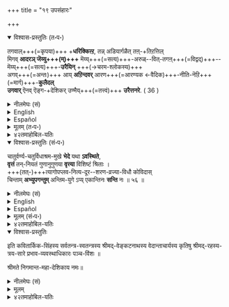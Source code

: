 +++
title = "१९ उपसंहारः"

+++


<details open><summary>विश्वास-प्रस्तुतिः (त॰प॰)</summary>

तगवाल्+++(=कृपया)+++ +**धरिक्किऩ्ऱ**, तन्न् अडियार्गळैत् तऩ्-+तिऱत्तिल्  
मिगव् **आदरञ् जॆय्यु+++(म्)+++** मॆय्य्+++(=सत्य)+++-अरुळ्--वित्-तगऩ्+++(=विद्वद्)+++-- मॆय्य्+++(=सत्य)+++-**उरैयिन्** +++(→चरम-श्लोकस्य)+++  
अगव्+++(=अन्तः)+++ आय् **अऱिन्दवर्** आरण+++(=आरण्यक ←वैदिक)+++-नीति-नॆऱि+++(=मार्ग)+++-**कुलैदल्**  
**उगवार्** ऎनव् ऎङ्ग-+देशिकर् उण्मैय्+++(=तत्त्वं)+++ **उरैत्तनरे**. ( 36 )
</details>

<details><summary>नीलमेघः (सं)</summary>

कृपया नयमानान् स्व-दासान्  
स्वस्माद् अप्य् अधिकम् आद्रियमाणस्य  
यथार्थ-कृपया विस्मयनीयस्य सत्योक्तेस् +++(→चरम-श्लोकस्य)+++  तात्पर्यं जानन्तो  
वेद-नीति-मार्गस्य विनाशं नेच्छेयुर्  
इत्य् अस्मद्-देशिकास् तत्त्वम् अवोचन् ॥

[[P254]] 
</details>

<details><summary>English</summary>

Our ācāryas have declared that  
those who have understood the real import of the infallible words (in the carama śloka ) uttered by Śrī Kṛṣṇa,  
whose attributes and actions are wonderful,  
who is full of compassion  
and who has greater regard than for Himself to His servants  
that endure their existence only by His grace  
(or who shows His great regard to His servants by giving them His own likeness) –  
our ācāryas have declared that those who have understood the real import of Śrī Kṛṣṇa's words  
will never approve the non-observance of the way of life ordained in the Veda or Vedānta.
</details>

<details><summary>Español</summary>

Nuestros ācāryas **han declarado** que  
Aquellos que **han entendido** la verdadera importancia de las palabras **infalibles** (en el carama Śloka) pronunciado por Śrī Kṛṣṇa,  
cuyos atributos y acciones **son** maravillosos,  
quien está **lleno** de compasión  
y que tiene mayor **consideración** que por sí mismo a sus sirvientes  
que **soportan** su existencia solo por su gracia  
(o quién **muestra** su gran **consideración** a sus **sirvientes dándoles** su propia semejanza) -  
Nuestra ācāryas **han declarado** que aquellos que **han entendido** la verdadera importancia de las palabras de Śrī Kṛṣṇa  
**nunca aprobará** la **no observancia** del estilo de vida **ordenado** en el Veda o Vedānta.
</details>


<details><summary>मूलम् (त॰प॰)</summary>

तगवाऱ्ऱरिक्किऩ्ऱ तन्नडियार्गळैत् तऩ्ऱिऱत्तिल्  
मिगवादरञ्जॆय्युमॆय्यरुळ्वित्तगन्मॆय्युरैयिन्  
अगवायऱिन्दवरारण नीदिनॆऱिगुलैदल्  
उगवारॆनवॆङ्गडेसिगरुण्मैयुरैत्तनरे. ( 36 )
</details>

<details><summary>४२तमाहोबिल-यतिः</summary>

प्रपन्नऩुक्कुम् वर्णाश्रमधर्मपरिपालनमावश्यकम्; अदिऩ् परित्यागम् महाऩ्गळुक्कु उगप्पाग इरादु ऎऩ्गिऱ इव्वधिकारार्थत्तै नम्माचार्यर् उपदेशित्तारॆऩ्गिऱार् तगवालिति । तगवाल् तरिक्किऩ्ऱ - भगवत्कृपैयाले आत्मधारणम् पण्णुगिऱ, भगवत्कृपैयै अवलम्बित्तु आत्मधारणम् पण्णुगिऱ ऎऩ्ऱबडि। तऩ्ऩडियार्गळै - तऩक्कु शेषभूतर्गळाऩ प्रपन्नर्गळै, तऩ् तिऱत्तिल् - तिऱम् - स्वभावम्, स्वस्वभावप्रदानत्तिल् स्वसमानभोगप्रदत्वत्ताले ऎऩ्ऱबडि। मिगवादरम् सॆय्युम् - मिगवुम् आदरम् सॆय्गिऱ, मॆय्यरुळ् वित्तगऩ् - अमोघकृपैयिऩाले विस्मयनीयऩाऩ कण्णऩुडैय, मॆय्युरैयिऩ् - यथार्थवचनमाऩ चरमश्लोकत्तिऩुडैय। अगवायऱिन्दवर् - हृदयत्तै यऱिन्दवर्, तात्पर्यत्तैयऱिन्दवर्गळाऩ व्यासादिगळॆऩ्ऱबडि। आरण नीदिनॆऱि - वेदान्तोदितमाऩ नीतिमार्गत्तिऩुडैय, कुलैदल् - भङ्गत्तै, उगवार् - उगक्कमाट्टार्गळ्। इदऩाल् अर्वाचीनर् सॊल्लुम् सर्वधर्मस्वरूपत्यागम् चरमश्लोककर्तावाय् तत्तात्पर्य वेत्तावुमाऩ व्यासर् मुदलाऩवर्गळुक्कु उगप्पाऩदऩ्ऱॆऩ्ऱु सूचितम्। ऎङ्गळ् तेसिगरुण्मैयुरैत्तऩरे - अस्मदाचार्यर्गळाऩ वादिहंसाम्बुवाहाचार्यादिगळ् सत्यमाऩ अर्थत्तै उपदेशित्तार्गळॆऩ्गै। 
</details>


<details open><summary>विश्वास-प्रस्तुतिः (सं॰प॰)</summary>

चातुर्वर्ण्य-चतुर्विधाश्रम-मुखे **भेदे** यथा **ऽवस्थिते**,  
**वृत्तं** तन्-नियतं गुणानुगुणया **वृत्त्या** विशिष्टं श्रिताः ।  
+++(तत्-)+++त्यागोपप्लव-नित्य-दूर--शरण-व्रज्या-विधौ कोविदास्  
चिन्ताम् **अभ्युपगन्तुम्** अन्तिम-युगे ऽप्य् एकान्तिनः **सन्ति** नः ॥ ५६ ॥
</details>

<details><summary>नीलमेघः (सं)</summary>

चातुर्वर्ण्य-चतुर्विधाश्रम-मुखे **भेदे** यथा **ऽवस्थिते**,  
**वृत्तं** तन्-नियतं गुणानुगुणया **वृत्त्या** विशिष्टं श्रिताः ।  
+++(तत्-)+++त्यागोपप्लव-नित्य-दूर--शरण-व्रज्या-विधौ कोविदास्  
चिन्ताम् **अभ्युपगन्तुम्** अन्तिम-युगे ऽप्य् एकान्तिनः **सन्ति** नः ॥ ५६ ॥
</details>

<details><summary>English</summary>

Since the differences arising from such things as the four castes and the four āśramas have been ordained (in the śāstras),  
those who follow the line of conduct prescribed therein,  
whose conduct is also consistent with such attributes as devotion to the Lord  
and who are proficient in the knowledge of the injunctions concerning prapatti,  
which are diametrically opposed to the non observance of the rites and duties pertaining to each caste and each asrama -  
these men of exclusive devotion to the Lord may be found even in this last yuga,  
and they will approve of the enquiry made so far (in this chapter).
</details>

<details><summary>Español</summary>

Dado que las diferencias **derivadas** de cosas como las cuatro castas y las cuatro āśramas **han sido ordenadas** (en los Śāstras),  
aquellos que **siguen** la línea de conducta **prescrita** en el mismo,  
cuya conducta también **es** consistente con atributos tales como **devoción** al Señor  
y que **son competentes** en el **conocimiento** de las medidas cautelares sobre Prapatti,  
que **se oponen** diametralmente a la **no observancia** de los ritos y deberes relacionados con cada casta y cada asrama -  
Estos hombres de **devoción** exclusiva al Señor **se pueden encontrar** incluso en este último yuga,  
y **aprobarán** la investigación **realizada** hasta ahora (en este capítulo).
</details>


<details><summary>मूलम् (सं॰प॰)</summary>

चातुर्वर्ण्यचतुर्विधाश्रममुखे भेदे यथावस्थिते  
वृत्तन्तन्नियतं गुणानुगुणया वृत्त्या विशिष्टं श्रिताः ।  
त्यागोपप्लवनित्यदूरशरणव्रज्याविधौ कोविदा  
श्चिन्तामभ्युपगन्तुमन्तिमयुगेऽप्येकान्तिनस्सन्ति नः ॥ ५६ ॥
</details>

<details><summary>४२तमाहोबिल-यतिः</summary>

इप्पडि प्रभावव्यवस्थैयैप् पण्णि अज्ञानुज्ञाकैङ्कर्यङ्गळ् अवश्यकर्तव्यङ्गळॆऩ्ऱु स्थापित्तदऱ्कु प्रयोजनमुण्डो? इन्द कलियुगत्तिल् सर्वधर्मस्वरूपत्यागम् सॆय्दु यथेच्छमाग सञ्चरिप्पदिलेये रुचियुळ्ळवर्गळ् भूयिष्ठमायिरुक्क उम्मुडैय चिन्तैयै अङ्गीकरिप् पवर्दाऩुण्डो वॆऩ्ऩ? इक्कालत्तिलुम् यथावस्थितमाऩ नम्मुडैय चिन्तैयै अङ्गीकरिप्पवर् उण्डॆऩ्गिऱार् चातुर्वर्ण्येति । चतुर्णां वर्णानां भावः चातुर्वर्ण्यं – ब्राह्मण्यादि जातिकळ्, चतस्रः विधाः येषां, चतुर्विधाः, चतुर्विधाश्च ते आश्रमाश्च चतुर्विधाश्रमाः, ते मुखानि यस्य, ऎन्द कुलचरणदेशादि भेदत्तिऱ्कु चातुर्वर्ण्यचतुर्विधाश्रमङ्गळ् मुखङ्गळो अन्द चातुर्वर्ण्यचतुर्विधाश्रममुखमाऩ भेदमाऩदु, यथावस्थिते सति – शास्त्रोक्तप्रकारमाग व्यवस्थितमायिरुक्क, तन्नियतं वृत्तं - अन्दन्द जात्यादिगळुक्कु नियतमाऩ आचारत्तै, गुणानुगुणया वृत्त्या – प्रपन्नत्वपरमैकान्तित्ववैष्णवत्वादिरूप गुणङ्गळुक्कु अनुरूपमाऩ आज्ञानुज्ञाकैङ्कर्यानुष्ठानरूपमाऩ व्यापारत्तोडु, विशिष्टं – विशिष्टमाग, श्रिताः – आश्रयित्तिरुप्पवर्गळाय्, त्यागेत्यादि । त्यागमावदु धर्माणां स्वरूपतः त्यागम्। अदुवागिऱ उपप्लवत्तुक्कु उपद्रवत्तिऱ्कु, नित्यदूरमाऩ – सर्वदा दूरत्तिलिरुक्कुम्, सर्वात्मना त्यागसम्बन्धमऱ्ऱिरुक्कुमॆऩ्ऱबडि। शरणव्रज्याविधौ – यथाशास्त्रमाग शरणागतियिऩुडैय अनुष्ठानत्तिल्, कोविदाः – समर्थर्गळायुमुळ्ळ, एकान्तिनः – परमैकान्तिकळाऩ सिल महाऩ्गळ्, अन्तिमयुगेऽपि – यथेष्टसञ्चारत्तिऱ्कु आस्पदमाऩ कलियुगत्तिलुम्, इप्पोदुमॆऩ्ऱबडि। नश्चिन्तामभ्युपगन्तुं - नम्मुडैय प्रभावव्यवस्थारूपचिन्तैयै यङ्गीगरिक्कैक्कु, सन्ति - नमक्कु सहायमाग इरुक्किऱार्गळॆऩ्ऱबडि। आगैयाल् नम्मुडैय इन्द विचारमुम् सफलमामॆऩ्ऱु तिरुवुळ्ळम्।
</details>


<details open><summary>विश्वास-प्रस्तुतिः</summary>

इति कवितार्किक-सिंहस्य सर्वतन्त्र-स्वतन्त्रस्य श्रीमद्-वेङ्कटनाथस्य वेदान्ताचार्यस्य कृतिषु श्रीमद्-रहस्य-त्रय-सारे प्रभाव-व्यवस्थाधिकारः पञ्च-विंशः ॥

श्रीमते निगमान्त-महा-देशिकाय नमः॥
</details>

<details><summary>नीलमेघः (सं)</summary>

इति कवितार्किक-सिंहस्य सर्वतन्त्र-स्वतन्त्रस्य श्रीमद्-वेङ्कटनाथस्य वेदान्ताचार्यस्य कृतिषु श्रीमद्-रहस्य-त्रय-सारे प्रभाव-व्यवस्थाधिकारः पञ्च-विंशः ॥

श्रीमते निगमान्त-महा-देशिकाय नमः॥
</details>


<details><summary>मूलम्</summary>

इति कवितार्किकसिंहस्य सर्वतन्त्रस्वतन्त्रस्य  
श्रीमद्वेङ्कटनाथस्य वेदान्ताचार्यस्य कृतिषु  
श्रीमद्रहस्यत्रयसारे  
प्रभावव्यवस्थाधिकारः पञ्चविंशः ॥  
श्रीमते निगमान्तमहादेशिकाय नमः ॥
</details>


<details><summary>४२तमाहोबिल-यतिः</summary>

॥ इति श्रीमदहोबिलमठास्थाने द्विचत्वारिंशत्पट्टे मूर्द्धाभिषिक्तस्य   
निरवधिकगुरुभक्तिभरितस्य श्रीलक्ष्मीनृसिंहदिव्यपादुकासेवक   
श्रीवण्शठकोप श्री श्रीरङ्गशठकोपयतीन्द्रस्य कृतौ   
श्री सारबोधिन्याख्यायां व्याख्यायां   
प्रभावव्यवस्थाधिकारः पञ्चविंशः ॥
</details>